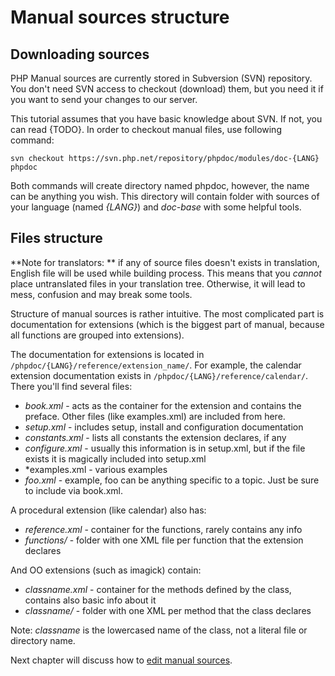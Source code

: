 # Manual sources structure

## Downloading sources
PHP Manual sources are currently stored in Subversion (SVN) repository. You don't need SVN access to checkout (download)
them, but you need it if you want to send your changes to our server.

This tutorial assumes that you have basic knowledge about SVN. If not, you can read {TODO}. In order to checkout manual
files, use following command:

`svn checkout https://svn.php.net/repository/phpdoc/modules/doc-{LANG} phpdoc`

Both commands will create directory named phpdoc, however, the name can be anything you wish. This directory will
contain folder with sources of your language (named *{LANG}*) and *doc-base* with some helpful tools.

## Files structure
**Note for translators: ** if any of source files doesn't exists in translation, English file will be used
while building process. This means that you *cannot* place untranslated files in your translation tree. Otherwise,
it will lead to mess, confusion and may break some tools.

Structure of manual sources is rather intuitive. The most complicated part is documentation for extensions
(which is the biggest part of manual, because all functions are grouped into extensions).

The documentation for extensions is located in `/phpdoc/{LANG}/reference/extension_name/`.  For example, 
the calendar extension documentation exists in  `/phpdoc/{LANG}/reference/calendar/`. There you'll find several files:
- *book.xml* - acts as the container for the extension and contains the preface. Other files (like examples.xml)
are included from here.
- *setup.xml* - includes setup, install and configuration documentation
- *constants.xml* - lists all constants the extension declares, if any
- *configure.xml* - usually this information is in setup.xml, but if the file exists it is magically
included into setup.xml
- *examples.xml - various examples
- *foo.xml* - example, foo can be anything specific to a topic. Just be sure to include via book.xml.

A procedural extension (like calendar) also has:
- *reference.xml* - container for the functions, rarely contains any info
- *functions/* - folder with one XML file per function that the extension declares

And OO extensions (such as imagick) contain: 
- *classname.xml* - container for the methods defined by the class, contains also basic info about it
- *classname/* - folder with one XML per method that the class declares

Note: *classname* is the lowercased name of the class, not a literal file or directory name.

Next chapter will discuss how to [edit manual sources](editing.md).